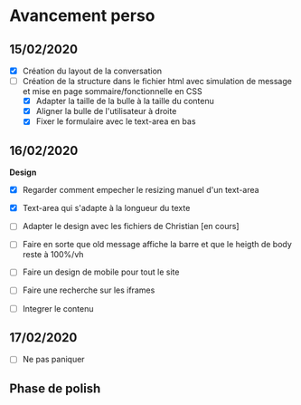 # Avancement perso
## 15/02/2020
- [x] Création du layout de la conversation  
- [ ] Création de la structure dans le fichier html avec simulation de message et mise en page sommaire/fonctionnelle en CSS
    - [x] Adapter la taille de la bulle à la taille du contenu
    - [x] Aligner la bulle de l'utilisateur à droite 
    - [x] Fixer le formulaire avec le text-area en bas

## 16/02/2020
**Design**
- [x] Regarder comment empecher le resizing manuel d'un text-area
- [x] Text-area qui s'adapte à la longueur du texte
- [ ] Adapter le design avec les fichiers de Christian [en cours]
- [ ] Faire en sorte que old message affiche la barre et que le heigth de body reste à 100%/vh
- [ ] Faire un design de mobile pour tout le site
- [ ] Faire une recherche sur les iframes
- [ ] Integrer le contenu  


## 17/02/2020
- [ ] Ne pas paniquer
## Phase de polish

